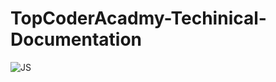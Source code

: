 # TopCoderAcadmy-Techinical-Documentation
![JS](https://github.com/Harshak-1744/TopCoderAcadmy-Techinical-Documentation/assets/85007461/0f8e7339-b7c3-41c8-8a80-7f8250205426)

